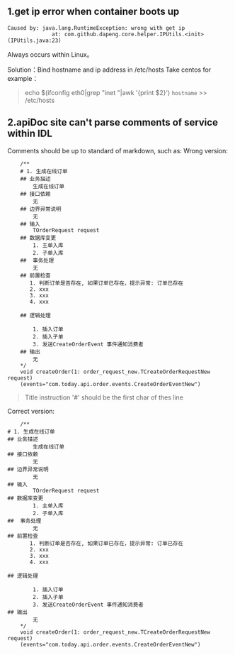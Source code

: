 ## 1.get ip error when container boots up
```
Caused by: java.lang.RuntimeException: wrong with get ip
              at: com.github.dapeng.core.helper.IPUtils.<init>(IPUtils.java:23)
```

Always occurs within Linux。

Solution：Bind hostname and ip address in /etc/hosts
Take centos for example：
>echo $(ifconfig eth0|grep "inet "|awk '{print $2}') `hostname` >> /etc/hosts


## 2.apiDoc site can't parse comments of service within IDL
Comments should be up to standard of markdown, such as:
Wrong version:
```
    /**
    # 1. 生成在线订单
    ## 业务描述
        生成在线订单
    ## 接口依赖
        无
    ## 边界异常说明
        无
    ## 输入
        TOrderRequest request
    ## 数据库变更
        1. 主单入库
        2. 子单入库
    ##  事务处理
        无
    ## 前置检查
       1. 判断订单是否存在, 如果订单已存在，提示异常: 订单已存在
       2. xxx
       3. xxx
       4. xxx

    ## 逻辑处理

        1. 插入订单
        2. 插入子单
        3. 发送CreateOrderEvent 事件通知消费者
    ## 输出
        无
    */
    void createOrder(1: order_request_new.TCreateOrderRequestNew request)
    (events="com.today.api.order.events.CreateOrderEventNew")
```
>Title instruction '#' should be the first char of thes line

Correct version:
```
    /**
# 1. 生成在线订单
## 业务描述
        生成在线订单
## 接口依赖
        无
## 边界异常说明
        无
## 输入
        TOrderRequest request
## 数据库变更
        1. 主单入库
        2. 子单入库
##  事务处理
        无
## 前置检查
       1. 判断订单是否存在, 如果订单已存在，提示异常: 订单已存在
       2. xxx
       3. xxx
       4. xxx

## 逻辑处理

        1. 插入订单
        2. 插入子单
        3. 发送CreateOrderEvent 事件通知消费者
## 输出
        无
    */
    void createOrder(1: order_request_new.TCreateOrderRequestNew request)
    (events="com.today.api.order.events.CreateOrderEventNew")
```